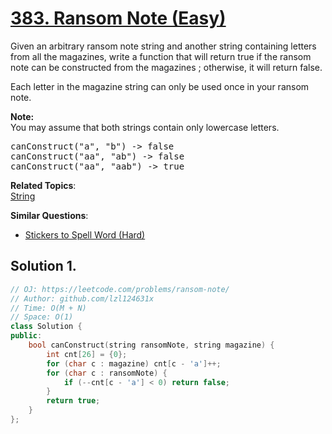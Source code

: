 # [383. Ransom Note (Easy)](https://leetcode.com/problems/ransom-note/)

<p>
Given an arbitrary ransom note string and another string containing letters from all the magazines, write a function that will return true if the ransom 
note can be constructed from the magazines ; otherwise, it will return false. 
</p>
<p>
Each letter in the magazine string can only be used once in your ransom note.
</p>

<p><b>Note:</b><br>
You may assume that both strings contain only lowercase letters.
</p>

<pre>canConstruct("a", "b") -&gt; false
canConstruct("aa", "ab") -&gt; false
canConstruct("aa", "aab") -&gt; true
</pre>


**Related Topics**:  
[String](https://leetcode.com/tag/string/)

**Similar Questions**:
* [Stickers to Spell Word (Hard)](https://leetcode.com/problems/stickers-to-spell-word/)

## Solution 1.

```cpp
// OJ: https://leetcode.com/problems/ransom-note/
// Author: github.com/lzl124631x
// Time: O(M + N)
// Space: O(1)
class Solution {
public:
    bool canConstruct(string ransomNote, string magazine) {
        int cnt[26] = {0};
        for (char c : magazine) cnt[c - 'a']++;
        for (char c : ransomNote) {
            if (--cnt[c - 'a'] < 0) return false;
        }
        return true;
    }
};
```